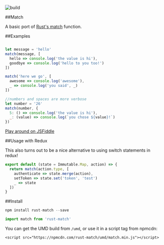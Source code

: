 ![build](https://circleci.com/gh/zackify/match.svg?style=shield&circle-token=443316526a6b5f0ed82f7b64307c6c5914f79ad5)

##Match

A basic port of [Rust's match](https://doc.rust-lang.org/book/match.html) function.

##Examples

```js

let message = 'hello'
match(message, [
  hello => console.log('the value is hi'),
  goodbye => console.log('hello to you too!')
])

match('here we go', [
  awesome => console.log('awesome'),
  _ => console.log('you said', _)
])

//numbers and spaces are more verbose
let number = '26'
match(number, {
  5: () => console.log('the value is hi'),
  _: (value) => console.log(`you chose ${value}!`)
})

```

[Play around on JSFiddle](https://jsfiddle.net/2ct8d7r9/6/)

##Usage with Redux

This also turns out to be a nice alternative to using switch statements in redux!

```js
export default (state = Immutable.Map, action) => {
  return match(action.type, [
    authenticate => state.merge(action),
    setToken => state.set('token', 'test')
    _ => state
  ])
}
```

##Install

```js
npm install rust-match --save

import match from 'rust-match'
```

You can get the UMD build from `/umd`, or use it in a script tag from npmcdn:

```
<script src="https://npmcdn.com/rust-match/umd/match.min.js"></script>
```
